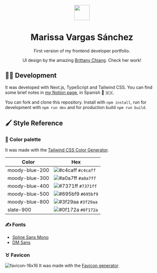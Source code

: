 <div align="center">
  <img src="https://raw.githubusercontent.com/thatmare/my-portfolio/main/src/app/favicon.ico" width="50" height="50"/>
  <h1>Marissa Vargas Sánchez</h1>
  <p>First version of my frontend developer portfolio.</p>
  <p>UI design by the amazing <a href="https://brittanychiang.com/" target="_blank">Brittany Chiang</a>. Check her work!</p>
</div>

## 👩‍💻 Development
It was developed with Next.js, TypeScript and Tailwind CSS. You can find some brief notes in [my Notion page](https://thatmare.notion.site/Marissa-Vargas-Portafolio-v1-0-732dc00569e1406b97dcb6fdda6d8e07), in Spanish :bookmark_tabs: 🇲🇽. 

You can fork and clone this repository. Install with `npm install`, run for development with `npm run dev` and for production build `npm run build`.

## 🖌️ Style Reference

### 🎨 Color palette
It was made with the [Tailwind CSS Color Generator](https://uicolors.app/create). 

| Color          | Hex                                                                |
| -------------- | ------------------------------------------------------------------ |
| moody-blue-200 | ![#c4caff](https://via.placeholder.com/10/c4caff?text=+) `#c4caff` |
| moody-blue-300 | ![#a0a7ff](https://via.placeholder.com/10/a0a7ff?text=+) `#a0a7ff` |
| moody-blue-400 | ![#7371ff](https://via.placeholder.com/10/7371ff?text=+) `#7371ff` |
| moody-blue-500 | ![#695bf9](https://via.placeholder.com/10/695bf9?text=+) `#695bf9` |
| moody-blue-800 | ![#3f29aa](https://via.placeholder.com/10/3f29aa?text=+) `#3f29aa` |
| slate-900      | ![#0f172a](https://via.placeholder.com/10/0f172a?text=+) `#0f172a` |

### ✍️ Fonts
- [Spline Sans Mono](https://fonts.google.com/specimen/Spline+Sans+Mono)
- [DM Sans](https://fonts.google.com/specimen/DM+Sans)

### ♉ Favicon
![favicon-16x16](https://github.com/thatmare/my-portfolio/assets/113146161/bb4948e3-5f97-4fcd-827c-da676f34239f)  It was made with the [Favicon generator](https://favicon.io/favicon-generator/). 

